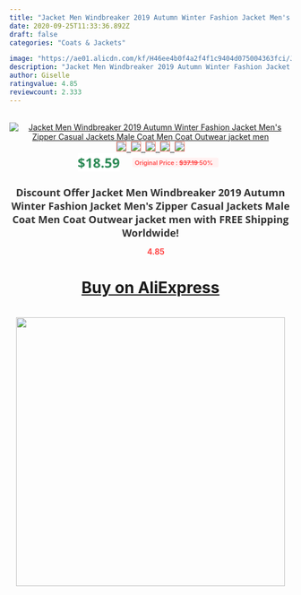 ```yaml
---
title: "Jacket Men Windbreaker 2019 Autumn Winter Fashion Jacket Men's Zipper Casual Jackets Male Coat Men Coat Outwear  jacket men"
date: 2020-09-25T11:33:36.892Z
draft: false
categories: "Coats & Jackets"

image: "https://ae01.alicdn.com/kf/H46ee4b0f4a2f4f1c9404d075004363fci/Jacket-Men-Windbreaker-2019-Autumn-Winter-Fashion-Jacket-Men-s-Zipper-Casual-Jackets-Male-Coat-Men.jpg"
description: "Jacket Men Windbreaker 2019 Autumn Winter Fashion Jacket Men's Zipper Casual Jackets Male Coat Men Coat Outwear  jacket men"
author: Giselle
ratingvalue: 4.85
reviewcount: 2.333
---
```

<br>
<div style="text-align: center;">
<a href="https://s.click.aliexpress.com/e/_AZOG6D" target="_blank" rel="nofollow noopener noreferrer"><img alt="Jacket Men Windbreaker 2019 Autumn Winter Fashion Jacket Men's Zipper Casual Jackets Male Coat Men Coat Outwear  jacket men" class="magnifier-image" src="https://ae01.alicdn.com/kf/H46ee4b0f4a2f4f1c9404d075004363fci/Jacket-Men-Windbreaker-2019-Autumn-Winter-Fashion-Jacket-Men-s-Zipper-Casual-Jackets-Male-Coat-Men.jpg_640x640.jpg">
<br>
<img style="border:1px solid salmon" src="https://ae01.alicdn.com/kf/H46ee4b0f4a2f4f1c9404d075004363fci/Jacket-Men-Windbreaker-2019-Autumn-Winter-Fashion-Jacket-Men-s-Zipper-Casual-Jackets-Male-Coat-Men.jpg_120x120.jpg">&nbsp;&nbsp;<img style="border:1px solid salmon" src="https://ae01.alicdn.com/kf/H9a2cba42f15c4b6a99e2688cf4ddfd97M/Jacket-Men-Windbreaker-2019-Autumn-Winter-Fashion-Jacket-Men-s-Zipper-Casual-Jackets-Male-Coat-Men.jpg_120x120.jpg">&nbsp;&nbsp;<img style="border:1px solid salmon" src="https://ae01.alicdn.com/kf/H48aa69b1416448cbb28b24499946da54U/Jacket-Men-Windbreaker-2019-Autumn-Winter-Fashion-Jacket-Men-s-Zipper-Casual-Jackets-Male-Coat-Men.jpg_120x120.jpg">&nbsp;&nbsp;<img style="border:1px solid salmon" src="https://ae01.alicdn.com/kf/H20fa54fa823841dda98398f3a12f78490/Jacket-Men-Windbreaker-2019-Autumn-Winter-Fashion-Jacket-Men-s-Zipper-Casual-Jackets-Male-Coat-Men.jpg_120x120.jpg">&nbsp;&nbsp;<img style="border:1px solid salmon" src="https://ae01.alicdn.com/kf/Hd85cd7bb70fd4a7187ee627510956061M/Jacket-Men-Windbreaker-2019-Autumn-Winter-Fashion-Jacket-Men-s-Zipper-Casual-Jackets-Male-Coat-Men.jpg_120x120.jpg"></a></div><br0>
<div style="text-align: center;"><span style="background-color: white; border: 0px; box-sizing: border-box; color: seagreen; display: inline-block; font-family: &quot;open sans&quot; , &quot;arial&quot; , &quot;helvetica&quot; , sans-serif , &quot;heiti&quot;; font-size: 24px; font-stretch: inherit; font-weight: 700; line-height: inherit; margin: 0px 10px 0px 0px; padding: 0px; vertical-align: middle;">$18.59 </span>
<span style="background: rgb(255 , 241 , 241); border-radius: 3px; border: 0px; box-sizing: border-box; color: #ff4747; display: inline-block; font-family: inherit; font-size: 12px; font-stretch: inherit; font-style: inherit; font-variant: inherit; font-weight: 600; line-height: inherit; margin: 0px; padding: 2px 5px; transform: scale(0.9); vertical-align: middle;">Original Price : <b style="text-decoration: line-through;">$37.19 </b> 50%&nbsp;&nbsp;</span></div>
<h1 style="color: #333333; display: inline-block; font-family: &quot;open sans&quot; , &quot;arial&quot; , &quot;helvetica&quot; , sans-serif , &quot;heiti&quot;; font-size: 18px; font-stretch: inherit; font-weight: 700; text-align: center;">Discount Offer Jacket Men Windbreaker 2019 Autumn Winter Fashion Jacket Men's Zipper Casual Jackets Male Coat Men Coat Outwear  jacket men with FREE Shipping Worldwide!</h1>
<div style="color: #ff4747; text-align: center;">
<img src="https://4.bp.blogspot.com/-M0ZcTcb-5uY/XleCXlxnR4I/AAAAAAAAAEc/OrjgMkXV1oMQFaCRZj5HQwOCBcu3w1FegCPcBGAYYCw/s1600/star.png" style="height: 15px;">&nbsp;<b>4.85</b></div>
<div class="button_cont" align="center"><a class="buynow_a" href="https://s.click.aliexpress.com/e/_AZOG6D" target="_blank" rel="nofollow noopener noreferrer"><H1>Buy on AliExpress</H1></a></div><br>
<div class="separator" style="clear: both; text-align: center;">
<img src="https://lh3.googleusercontent.com/-pTy5HemUv9M/XlePHvY0dAI/AAAAAAAAAE4/0nX5iRUoIWY8eMW9Dpxeirr157OZliDIgCLcBGAsYHQ/s1600/badge.gif" width="480">
</div>
